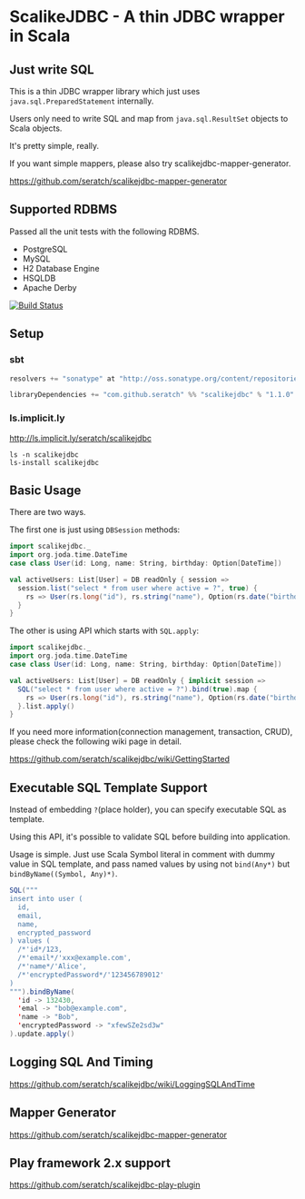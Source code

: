 # ScalikeJDBC - A thin JDBC wrapper in Scala


## Just write SQL

This is a thin JDBC wrapper library which just uses `java.sql.PreparedStatement` internally.

Users only need to write SQL and map from `java.sql.ResultSet` objects to Scala objects.

It's pretty simple, really.


If you want simple mappers, please also try scalikejdbc-mapper-generator.

https://github.com/seratch/scalikejdbc-mapper-generator


## Supported RDBMS

Passed all the unit tests with the following RDBMS.

- PostgreSQL
- MySQL 
- H2 Database Engine
- HSQLDB
- Apache Derby

[![Build Status](https://secure.travis-ci.org/seratch/scalikejdbc.png?branch=master)](http://travis-ci.org/seratch/scalikejdbc)


## Setup

### sbt

```scala
resolvers += "sonatype" at "http://oss.sonatype.org/content/repositories/releases"

libraryDependencies += "com.github.seratch" %% "scalikejdbc" % "1.1.0"
```

### ls.implicit.ly

http://ls.implicit.ly/seratch/scalikejdbc

```
ls -n scalikejdbc
ls-install scalikejdbc
```


## Basic Usage

There are two ways.

The first one is just using `DBSession` methods:

```scala
import scalikejdbc._
import org.joda.time.DateTime
case class User(id: Long, name: String, birthday: Option[DateTime])

val activeUsers: List[User] = DB readOnly { session =>
  session.list("select * from user where active = ?", true) { 
    rs => User(rs.long("id"), rs.string("name"), Option(rs.date("birthday")).map(_.toDateTime))
  }
}
```

The other is using API which starts with `SQL.apply`: 

```scala
import scalikejdbc._
import org.joda.time.DateTime
case class User(id: Long, name: String, birthday: Option[DateTime])

val activeUsers: List[User] = DB readOnly { implicit session =>
  SQL("select * from user where active = ?").bind(true).map { 
    rs => User(rs.long("id"), rs.string("name"), Option(rs.date("birthday")).map(_.toDateTime))
  }.list.apply()
}
```

If you need more information(connection management, transaction, CRUD), please check the following wiki page in detail.

https://github.com/seratch/scalikejdbc/wiki/GettingStarted

## Executable SQL Template Support

Instead of embedding `?`(place holder), you can specify executable SQL as template. 

Using this API, it's possible to validate SQL before building into application. 

Usage is simple. Just use Scala Symbol literal in comment with dummy value in SQL template, and pass named values by using not `bind(Any*)` but `bindByName((Symbol, Any)*)`.

```scala
SQL("""
insert into user (
  id,
  email,
  name,
  encrypted_password
) values (
  /*'id*/123,
  /*'email*/'xxx@example.com',
  /*'name*/'Alice',
  /*'encryptedPassword*/'123456789012'
)
""").bindByName(
  'id -> 132430,
  'emal -> "bob@example.com",
  'name -> "Bob",
  'encryptedPassword -> "xfewSZe2sd3w"
).update.apply()
```

## Logging SQL And Timing

https://github.com/seratch/scalikejdbc/wiki/LoggingSQLAndTime

## Mapper Generator 

https://github.com/seratch/scalikejdbc-mapper-generator


## Play framework 2.x support

https://github.com/seratch/scalikejdbc-play-plugin



